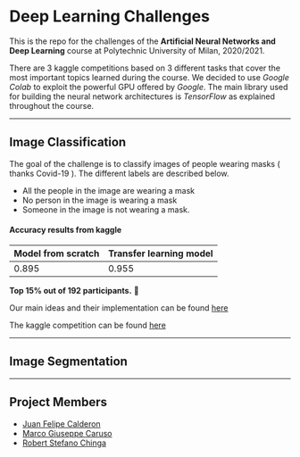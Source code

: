 # Deep Learning Challenges
This is the repo for the challenges of the **Artificial Neural Networks and Deep Learning** course at Polytechnic University of Milan, 2020/2021.

There are 3 kaggle competitions based on 3 different tasks that cover the most important topics learned during the course. We decided to use *Google Colab* to exploit the powerful GPU offered by *Google*. The main library used for building the neural network architectures is *TensorFlow* as explained throughout the course.

---

## Image Classification  ##

The goal of the challenge is to classify images of people wearing masks ( thanks Covid-19 ). The different labels are described below.
* All the people in the image are wearing a mask 
* No person in the image is wearing a mask
* Someone in the image is not wearing a mask.

#### Accuracy results from kaggle ####

| Model from scratch | Transfer learning model |
|------------|----------|
|0.895|0.955|

**Top 15% out of 192 participants.** 🎉

Our main ideas and their implementation can be found [here](https://github.com/calde97/Deep_Learning_Challenge/tree/main/first_challenge)

The kaggle competition can be found [here](https://www.kaggle.com/c/artificial-neural-networks-and-deep-learning-2020/)

---

## Image Segmentation  ##

---

 ## Project Members ##
 
 * [Juan Felipe Calderon](https://github.com/calde97)
 * [Marco Giuseppe Caruso](https://github.com/MarkNuar)
 * [Robert Stefano Chinga](https://github.com/robertsteven97)
